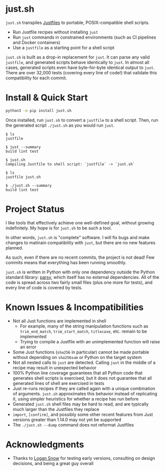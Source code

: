 # just.sh

`just.sh` transpiles [Justfiles](https://github.com/casey/just) to portable,
POSIX-compatible shell scripts. 

- Run Justfile recipes without installing `just` 
- Run `just` commands in constrained environments (such as CI pipelines and
  Docker containers)
- Use a `justfile` as a starting point for a shell script

`just.sh` is built as a drop-in replacement for `just`. It can parse any valid
`justfile`, and generated scripts behave identically to `just`. In almost all
cases, generated scripts even have byte-for-byte identical output to `just`.
There are over 32,000 tests (covering every line of code!) that validate this
compatibility for each commit.


# Install & Quick Start

``` bash
python3 -m pip install just.sh
```

Once installed, run `just.sh` to convert a `justfile` to a shell script. Then,
run the generated script `./just.sh` as you would run `just`.

```
$ ls
justfile

$ just --summary
build lint test

$ just.sh
Compiling Justfile to shell script: `justfile` -> `just.sh`

$ ls
justfile just.sh

$ ./just.sh --summary
build lint test
```

# Project Status

I like tools that effectively achieve one well-defined goal, without growing
indefinitely. My hope is for `just.sh` to be such a tool.

In other words, `just.sh` is "complete" software. I will fix bugs and make
changes to matinain compatibility with `just`, but there are no new features 
planned. 

As such, even if there are no recent commits, the project is not dead! Few
commits means that everything has been running smoothly.

`just.sh` is written in Python with only one dependency outside the Python
standard library: [parsy](https://github.com/python-parsy/parsy), which itself
has no external dependencies. All of the code is spread across two fairly small
files (plus one more for tests), and every line of code is covered by tests.

# Known Issues & Incompatibilities

- Not all Just functions are implemented in shell 
  - For example, many of the string manipulation functions such as
    `trim_end_match`, `trim_start_match`, `titlecase`, etc. remain to be
    implemented 
  - Trying to compile a Justfile with an unimplemented function will raise an
    error
- Some Just functions (`sha256` in particular) cannot be made portable without
  depending on `sha256sum` or Python on the target system
- Not all nested calls to `just` are detected. Calling `just` in the middle of a
  recipe may result in unexpected behavior
- 100% Python line coverage guarantees that all Python code that generates shell
  scripts is exercised, but it does not guarantee that all generated lines of
  shell are exercised in tests
- Just re-runs recipes if they are called again with a unique combination of
  arguments. `just.sh` approximates this behavior instead of replicating it,
  using simpler heuristics for whether a recipe has run before
- Generated `just.sh` shell files may be hard to read, and are typically much
  larger than the Justfiles they replace
- `import`, `[confirm]`, and possibly some other recent features from Just
  versions greater than 1.14.0 may not yet be supported
- The `./just.sh --dump` command does not reformat Justfiles
  
# Acknowledgments

- Thanks to [Logan Snow](https://github.com/lsnow99) for testing early versions,
  consulting on design decisions, and being a great guy overall
